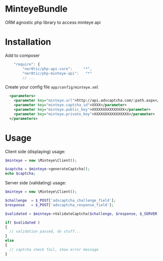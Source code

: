 MinteyeBundle
=============

ORM agnostic php library to access minteye api

Installation
=============
Add to composer
```js
    "require": {
        "ner0tic/php-api-core":     "*",
        "ner0tic/php-minteye-api":   "*"
        // ...
```
Create your config file `app/config/minteye.xml`
```xml
  <parameters>
    <parameter key="minteye.url">http://api.adscaptcha.com/:path.aspx</parameter>
    <parameter key="minteye.captcha_id">XXXX</parameter>
    <parameter key="minteye.public_key">XXXXXXXXXXXXXXX</parameter>
    <parameter key="minteye.private_key">XXXXXXXXXXXXXXXX</parameter>
  </parameters>
```

Usage
=============

Client side (displaying) usage:
```php
$minteye = new \Minteye\Client();

$captcha = $minteye->generateCaptcha();
echo $captcha;
```

Server side (validating) usage:
```php
$minteye = new \Minteye\Client();

$challenge  = $_POST['adscaptcha_challenge_field'];
$response   = $_POST['adscaptcha_response_field'];

$validated = $minteye->ValidateCaptcha($challenge, $response, $_SERVER['REMOTE_ADDR']);

if( $validated )
{
  // validation passed, do stuff...
}
else
{
  // captcha check fail, show error message
}
```